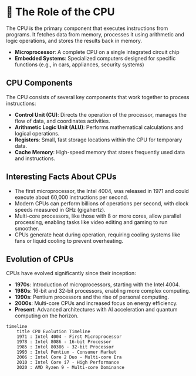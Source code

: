 # 🧠 The Role of the CPU

The CPU is the primary component that executes instructions from programs. It fetches data from memory, processes it using arithmetic and logic operations, and stores the results back in memory.

- **Microprocessor**: A complete CPU on a single integrated circuit chip
- **Embedded Systems**: Specialized computers designed for specific functions (e.g., in cars, appliances, security systems)

## CPU Components

The CPU consists of several key components that work together to process instructions:

- **Control Unit (CU)**: Directs the operation of the processor, manages the flow of data, and coordinates activities.
- **Arithmetic Logic Unit (ALU)**: Performs mathematical calculations and logical operations.
- **Registers**: Small, fast storage locations within the CPU for temporary data.
- **Cache Memory**: High-speed memory that stores frequently used data and instructions.

## Interesting Facts About CPUs

- The first microprocessor, the Intel 4004, was released in 1971 and could execute about 60,000 instructions per second.
- Modern CPUs can perform billions of operations per second, with clock speeds measured in GHz (gigahertz).
- Multi-core processors, like those with 8 or more cores, allow parallel processing, enabling tasks like video editing and gaming to run smoother.
- CPUs generate heat during operation, requiring cooling systems like fans or liquid cooling to prevent overheating.

## Evolution of CPUs

CPUs have evolved significantly since their inception:

- **1970s**: Introduction of microprocessors, starting with the Intel 4004.
- **1980s**: 16-bit and 32-bit processors, enabling more complex computing.
- **1990s**: Pentium processors and the rise of personal computing.
- **2000s**: Multi-core CPUs and increased focus on energy efficiency.
- **Present**: Advanced architectures with AI acceleration and quantum computing on the horizon.

```mermaid
timeline
    title CPU Evolution Timeline
    1971 : Intel 4004 - First Microprocessor
    1978 : Intel 8086 - 16-bit Processor
    1985 : Intel 80386 - 32-bit Processor
    1993 : Intel Pentium - Consumer Market
    2006 : Intel Core 2 Duo - Multi-core Era
    2010 : Intel Core i7 - High Performance
    2020 : AMD Ryzen 9 - Multi-core Dominance
```